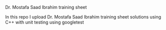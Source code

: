 Dr. Mostafa Saad Ibrahim training sheet

In this repo I upload Dr. Mostafa Saad Ibrahim training sheet solutions using C++ with unit testing using googletest

